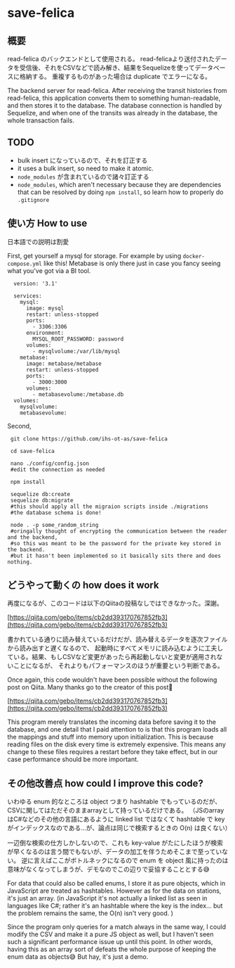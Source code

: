 # save-felica

## 概要
read-felica のバックエンドとして使用される。 read-felicaより送付されたデータを受信後、それをCSVなどで読み解き、結果をSequelizeを使ってデータベースに格納する。
重複するものがあった場合は duplicate でエラーになる。

The backend server for read-felica. After receiving the transit histories from read-felica, this application converts them to something human-readable, and then stores it to the database. 
The database connection is handled by Sequelize, and when one of the transits was already in the database, the whole transaction fails.

## TODO
<ul>
<li> bulk insert になっているので、それを訂正する </li>
<li>it uses a bulk insert, so need to make it atomic.</li>
<li> <code>node_modules</code> が含まれているので諸々訂正する </li>
     <li> <code>node_modules</code>, which aren't necessary because they are dependencies that can be resolved by doing <code>npm install</code>, so learn how to properly do <code>.gitignore</code></li>
</ul>

## 使い方 How to use
日本語での説明は割愛

First, get yourself a mysql for storage. For example by using <code>docker-compose.yml</code> like this!
Metabase is only there just in case you fancy seeing what you've got via a BI tool.
     
      version: '3.1'

      services:
        mysql:
          image: mysql
          restart: unless-stopped
          ports:
            - 3306:3306
          environment: 
            MYSQL_ROOT_PASSWORD: password
          volumes:
            - mysqlvolume:/var/lib/mysql
        metabase:
          image: metabase/metabase
          restart: unless-stopped
          ports:
            - 3000:3000
          volumes:
            - metabasevolume:/metabase.db  
      volumes:
        mysqlvolume:
        metabasevolume:

Second,

     git clone https://github.com/ihs-ot-as/save-felica
     
     cd save-felica 
     
     nano ./config/config.json 
     #edit the connection as needed
     
     npm install 
     
     sequelize db:create
     sequelize db:migrate 
     #this should apply all the migraion scripts inside ./migrations
     #the database schema is done!
     
     node . -p some_random_string
     #oringally thought of encrypting the communication between the reader and the backend, 
     #so this was meant to be the password for the private key stored in the backend.
     #but it hasn't been implemented so it basically sits there and does nothing.
     

## どうやって動くの how does it work
再度になるが、このコードは以下のQiitaの投稿なしではできなかった。深謝。

[https://qiita.com/gebo/items/cb2dd393170767852fb3](https://qiita.com/gebo/items/cb2dd393170767852fb3)

書かれている通りに読み替えているだけだが、読み替えるデータを逐次ファイルから読み出すと遅くなるので、
起動時にすべてメモリに読み込むように工夫している。結果、もしCSVなど変更があったら再起動しないと変更が適用されないことになるが、
それよりもパフォーマンスのほうが重要という判断である。


Once again, this code wouldn't have been possible without the following post on Qiita. Many thanks go to the creator of this post🌹

[https://qiita.com/gebo/items/cb2dd393170767852fb3](https://qiita.com/gebo/items/cb2dd393170767852fb3)

This program merely translates the incoming data before saving it to the database, and one detail that I paid attention to is that this program loads all the mappings and stuff into memory upon initialization. This is because reading files on the disk every time is extremely expensive. This means any change to these files requires a restart before they take effect, but in our case performance should be more important.

## その他改善点 how could I improve this code?
いわゆる enum 的なところは object つまり hashtable でもっているのだが、CSVに関してはただそのままarrayとして持っているだけである。
（JSのarrayはC#などのその他の言語にあるように linked list ではなくて hashtable で key がインデックスなのである...が、論点は同じで検索するときの O(n) は良くない）

一辺倒な検索の仕方しかしないので、これも key-value がたにしたほうが検索が早くなるのは言う間でもないが、データの加工を伴うためそこまで至っていない。
逆に言えばここがボトルネックになるので enum を object 風に持ったのは意味がなくなってしまうが、デモなのでこの辺りで妥協することとする😅


For data that could also be called enums, I store it as pure objects, which in JavaScript are treated as hashtables. However as for the data on stations, it's just an array.
(in JavaScript it's not actually a linked list as seen in languages like C#; rather it's an hashtable where the key is the index... but the problem remains the same, the O(n) isn't very good. )

Since the program only queries for a match always in the same way, I could modify the CSV and make it a pure JS object as well, but I haven't seen such a significant performance issue up until this point.
In other words, having this as an array sort of defeats the whole purpose of keeping the enum data as objects😅 But hay, it's just a demo.



